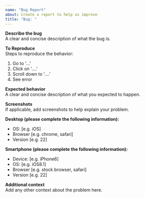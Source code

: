 ```yaml
---
name: "Bug Report"
about: Create a report to help us improve
title: "Bug: "
---
```


**Describe the bug**  
A clear and concise description of what the bug is.

**To Reproduce**  
Steps to reproduce the behavior:

1. Go to '...'
2. Click on '....'
3. Scroll down to '....'
4. See error

**Expected behavior**  
A clear and concise description of what you expected to happen.

**Screenshots**  
If applicable, add screenshots to help explain your problem.

**Desktop (please complete the following information):**

- OS: [e.g. iOS]
- Browser [e.g. chrome, safari]
- Version [e.g. 22]

**Smartphone (please complete the following information):**

- Device: [e.g. iPhone6]
- OS: [e.g. iOS8.1]
- Browser [e.g. stock browser, safari]
- Version [e.g. 22]

**Additional context**  
Add any other context about the problem here.

<!--
Default template from github, minimum for active repository
-->

